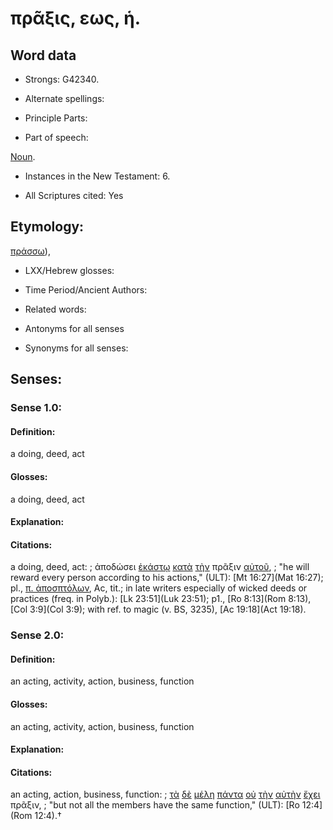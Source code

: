 # πρᾶξις, εως, ἡ.

<!-- Status: S2=NeedsReview -->
<!-- Lexica used for edits: BDAG, FFM, LN, A-S -->

## Word data

* Strongs: G42340.

* Alternate spellings:



* Principle Parts: 


* Part of speech: 

[Noun](http://ugg.readthedocs.io/en/latest/noun.html).

* Instances in the New Testament: 6.

* All Scriptures cited: Yes

## Etymology: 

[πράσσω]()),

* LXX/Hebrew glosses: 


* Time Period/Ancient Authors: 


* Related words: 

* Antonyms for all senses

* Synonyms for all senses: 


## Senses: 


### Sense  1.0: 

#### Definition: 

a doing, deed, act

#### Glosses: 

a doing, deed, act

#### Explanation: 


#### Citations: 

a doing, deed, act: 
; ἀποδώσει [ἑκάστῳ](../G15380/01.md) [κατὰ](../G25960/01.md) [τὴν](../G35880/01.md) πρᾶξιν [αὐτοῦ](../G08460/01.md), 
; "he will reward every person according to his actions," (ULT):
[Mt 16:27](Mat 16:27); pl., [π. ἀποσπτόλων](), Ac, tit.; in late writers especially of wicked deeds or practices (freq. in Polyb.): [Lk 23:51](Luk 23:51); p1., [Ro 8:13](Rom 8:13), [Col 3:9](Col 3:9); with ref. to magic (v. BS, 3235), [Ac 19:18](Act 19:18).

### Sense  2.0: 

#### Definition: 

an acting, activity, action, business, function

#### Glosses: 

an acting, activity, action, business, function

#### Explanation: 


#### Citations: 

an acting, action, business, function: 
; [τὰ](../G35880/01.md) [δὲ](../G11610/01.md) [μέλη](../G31960/01.md) [πάντα](../G39560/01.md) [οὐ](../G37560/01.md) [τὴν](../G35880/01.md) [αὐτὴν](../G08460/01.md) [ἔχει](../G21920/01.md) πρᾶξιν,
; "but not all the members have the same function," (ULT):
[Ro 12:4](Rom 12:4).†